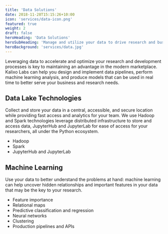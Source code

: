 ```yaml
---
title: 'Data Solutions'
date: 2018-11-28T15:15:26+10:00
icon: 'services/data-icon.png'
featured: true
weight: 2
draft: false
heroHeading: 'Data Solutions'
heroSubHeading: 'Manage and utilize your data to drive research and business decisions.'
heroBackground: 'services/data.jpg'
---
```


Leveraging data to accelerate and optimize your research and development processes is key to maintaining an advantage in the modern marketplace. Kalixo Labs can help you design and implement data pipelines, perform machine learning analysis, and produce models that can be used in real time to better serve your business and research needs.

## Data Lake Technologies

Collect and store your data in a central, accessible, and secure location while providing fast access and analytics for your team. We use Hadoop and Spark technologies leverage distributed infrastructure to store and access data, JupyterHub and JupyterLab for ease of access for your researchers, all under the Python ecosystem.

- Hadoop
- Spark
- JupyterHub and JupyterLab


## Machine Learning

Use your data to better understand the problems at hand: machine learning can help uncover hidden relationships and important features in your data that may be the key to your research. 

- Feature importance
- Relational maps
- Predictive classification and regression
- Neural networks
- Clustering
- Production pipelines and APIs



